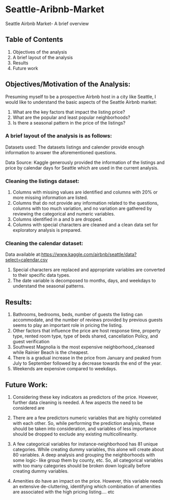 # Seattle-Aribnb-Market
Seattle Airbnb Market- A brief overview

## Table of Contents
1. Objectives of the analysis
2. A brief layout of the analysis
3. Results
4. Future work



## Objectives/Motivation of the Analysis:

Presuming myself to be a prospective Airbnb host in a city like Seattle, I would like to understand the basic aspects of the Seattle Airbnb market:

1. What are the key factors that impact the listing price?
2. What are the popular and least popular neighborhoods?
3. Is there a seasonal pattern in the price of the listings?

### A brief layout of the analysis is as follows:

Datasets used: The datasets listings and calender provide enough information to answer the aforementioned questions.

Data Source: Kaggle generously provided the information of the listings and price by calendar days for Seattle which are used in the current analysis.

### Cleaning the listings dataset:

1. Columns with missing values are identified and columns with 20% or more missing information are listed.
2. Columns that do not provide any information related to the questions, columns with too much variation, and no variation are gathered by reviewing the categorical and numeric variables.
3. Columns identified in a and b are dropped.
4. Columns with special characters are cleaned and a clean data set for exploratory analysis is prepared.

### Cleaning the calendar dataset:

Data available at:https://www.kaggle.com/airbnb/seattle/data?select=calendar.csv

1. Special characters are replaced and appropriate variables are converted to their specific data types.
2. The date variable is decomposed to months, days, and weekdays to understand the seasonal patterns.

## Results:

1. Bathrooms, bedrooms, beds, number of guests the listing can accommodate, and the number of reviews provided by previous guests seems to play an important role in pricing the listing.
2. Other factors that influence the price are host response time, property type, rented room type, type of beds shared, cancellation Policy, and guest verification
3. Southwest Magnolia is the most expensive neighborhood_cleansed while Rainier Beach is the cheapest.
4. There is a gradual increase in the price from January and peaked from July to September followed by a decrease towards the end of the year.
5. Weekends are expensive compared to weekdays.

## Future Work:

1. Considering these key indicators as predictors of the price. However, further data cleaning is needed. A few aspects the need to be considered are

2. There are a few predictors numeric variables that are highly correlated with each other. So, while performing the prediction analysis, these should be taken into consideration, and variables of less importance should be dropped to exclude any existing multicollinearity.

3. A few categorical variables for instance-neighborhood has 81 unique categories. While creating dummy variables, this alone will create about 80 variables. A deep analysis and grouping the neighborhoods with some logic- like group them by county, etc. So, all categorical variables with too many categories should be broken down logically before creating dummy variables.

4. Amenities do have an impact on the price. However, this variable needs an extensive de-cluttering, identifying which combination of amenities are associated with the high pricing listing…. etc

